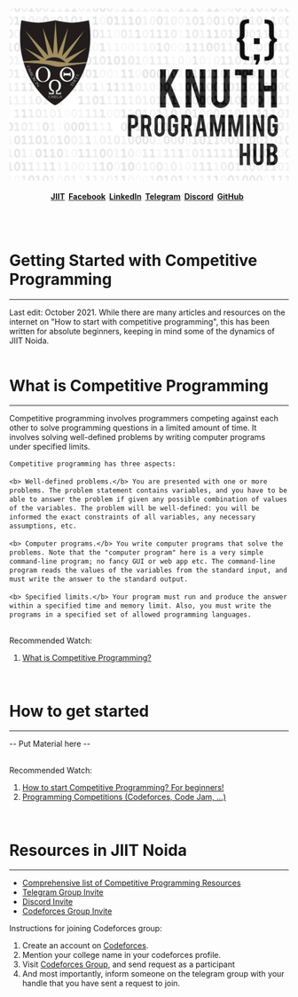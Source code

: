 <div align="center">
  <img src="assets\images\main.jpg">
</div>

<br>

<span style="display: flex; font-weight: bold; justify-content: center;">
  <a href="https://www.jiit.ac.in/knuth-programming-hub">JIIT</a> &nbsp;&nbsp;
  <a href="https://www.facebook.com/groups/jiit.knuth">Facebook</a> &nbsp;&nbsp;
  <a href="https://www.linkedin.com/company/knuthprogramminghubjiitnoida">LinkedIn</a> &nbsp;&nbsp;
  <a href="https://t.me/joinchat/LGo0IhZoPRjRjBJHJPf3OA">Telegram</a> &nbsp;&nbsp;
  <a href="https://discord.gg/jatPMerTED">Discord</a> &nbsp;&nbsp;
  <a href="https://github.com/Knuth-Programming-Hub">GitHub</a> &nbsp;&nbsp;
</span>

<br>
<br>
<br>
<div>
  <h1> Getting Started with Competitive Programming </h1>
  <hr>
  Last edit: October 2021. 
  While there are many articles and resources on the internet on "How to start with competitive programming", this has been written for absolute beginners, keeping in mind some of the dynamics of JIIT Noida.

</div>
<br>

<div>
  <h1> What is Competitive Programming </h1>
  <hr>
  <p> 
    Competitive programming involves programmers competing against each other to solve programming questions in a limited amount of time. 
    It involves solving well-defined problems by writing computer programs under specified limits.
    
    Competitive programming has three aspects:

    <b> Well-defined problems.</b> You are presented with one or more problems. The problem statement contains variables, and you have to be able to answer the problem if given any possible combination of values of the variables. The problem will be well-defined: you will be informed the exact constraints of all variables, any necessary assumptions, etc.
    
    <b> Computer programs.</b> You write computer programs that solve the problems. Note that the "computer program" here is a very simple command-line program; no fancy GUI or web app etc. The command-line program reads the values of the variables from the standard input, and must write the answer to the standard output.
    
    <b> Specified limits.</b> Your program must run and produce the answer within a specified time and memory limit. Also, you must write the programs in a specified set of allowed programming languages.

  </p>
  
  <br>
  Recommended Watch:
  <ol>
    <li> <a href="https://www.youtube.com/watch?v=ueNT-w7Oluw">What is Competitive Programming?</a> </li>
  </ol>
</div>

<br>

<div>
  <h1> How to get started </h1>
  <hr>
  <p> -- Put Material here -- </p>
  
  <br>
  Recommended Watch:
  <ol>
    <li> <a href="https://youtube.com/watch?v=xAeiXy8-9Y8">How to start Competitive Programming? For beginners!</a> </li>
    <li> <a href="https://www.youtube.com/watch?v=cpguolx2oms">Programming Competitions (Codeforces, Code Jam, ...)</a> </li>
  </ol>
</div>
<br>
<div>
  <h1>Resources in JIIT Noida</h1>
  <hr>

  <ul>
    <li> <a href="https://knuth-programming-hub.github.io/CP-Resources/">Comprehensive list of Competitive Programming Resources</a> </li>
    <li> <a href="https://t.me/joinchat/LGo0IhZoPRjRjBJHJPf3OA">Telegram Group Invite</a> </li>
    <li> <a href="">Discord Invite</a> </li>
    <li> <a href="https://codeforces.com/group/IUJm1OmeBo/members">Codeforces Group Invite</a> </li>
  </ul>

  <p> Instructions for joining Codeforces group: </p>
  <ol>
    <li> Create an account on <a href="https://www.jiit.ac.in/knuth-programming-hub">Codeforces</a>. </li>
    <li> Mention your college name in your codeforces profile. </li>
    <li> Visit <a href="https://codeforces.com/group/IUJm1OmeBo/members">Codeforces Group</a>, and send request as a participant </li>
    <li>And most importantly, inform someone on the telegram group with your handle that you have sent a request to join. </li>
  </ol>
</div>

